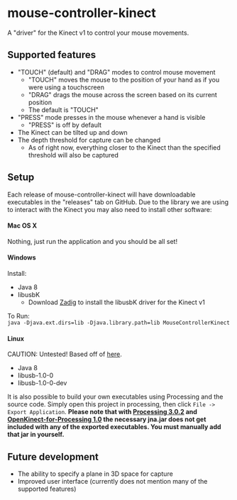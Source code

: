 # mouse-controller-kinect
A "driver" for the Kinect v1 to control your mouse movements.

## Supported features
- "TOUCH" (default) and "DRAG" modes to control mouse movement
  - "TOUCH" moves the mouse to the position of your hand as if you were using a touchscreen
  - "DRAG" drags the mouse across the screen based on its current position
  - The default is "TOUCH"
- "PRESS" mode presses in the mouse whenever a hand is visible
  - "PRESS" is off by default
- The Kinect can be tilted up and down
- The depth threshold for capture can be changed
  - As of right now, everything closer to the Kinect than the specified threshold will also be captured

## Setup
Each release of mouse-controller-kinect will have downloadable executables in the "releases" tab on GitHub. Due to the library we are using to interact with the Kinect you may also need to install other software:

#### Mac OS X
Nothing, just run the application and you should be all set!

#### Windows
Install:
- Java 8
- libusbK
  - Download [Zadig](http://zadig.akeo.ie/) to install the libusbK driver for the Kinect v1

To Run:  
```java -Djava.ext.dirs=lib -Djava.library.path=lib MouseControllerKinect```

#### Linux
CAUTION: Untested! Based off of [here](https://github.com/shiffman/OpenKinect-for-Processing#windows).
- Java 8
- libusb-1.0-0
- libusb-1.0-0-dev

It is also possible to build your own executables using Processing and the source code. Simply open this project in processing, then click ```File -> Export Application```. **Please note that with [Processing 3.0.2](https://processing.org/download/?processing) and [OpenKinect-for-Processing 1.0](https://github.com/shiffman/OpenKinect-for-Processing/releases/tag/1.0) the necessary jna.jar does not get included with any of the exported executables. You must manually add that jar in yourself.**

## Future development
- The ability to specify a plane in 3D space for capture
- Improved user interface (currently does not mention many of the supported features)
